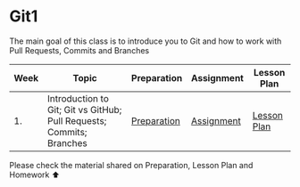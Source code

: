 # Git1

The main goal of this class is to introduce you to Git and how to work with Pull Requests, Commits and Branches

| Week | Topic                                                                | Preparation                     | Assignment                    | Lesson Plan                     |
| ---- | -------------------------------------------------------------------- | ------------------------------- | ----------------------------- | ------------------------------- |
| 1.   | Introduction to Git; Git vs GitHub; Pull Requests; Commits; Branches | [Preparation](./preparation.md) | [Assignment](./assignment.md) | [Lesson Plan](./lesson_plan.md) |

Please check the material shared on Preparation, Lesson Plan and Homework ⬆️
